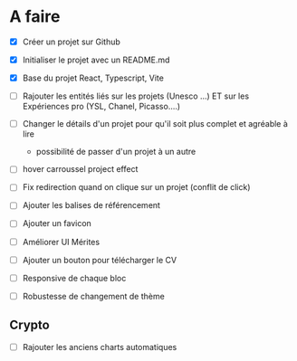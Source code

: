 # A faire 
- [x] Créer un projet sur Github
- [x] Initialiser le projet avec un README.md
- [x] Base du projet React, Typescript, Vite
- [ ] Rajouter les entités liés sur les projets (Unesco ...) ET sur les Expériences pro (YSL, Chanel, Picasso....)
- [ ] Changer le détails d'un projet pour qu'il soit plus complet et agréable à lire
   - possibilité de passer d'un projet à un autre
- [ ] hover carroussel project effect
- [ ] Fix redirection quand on clique sur un projet (conflit de click)
- [ ] Ajouter les balises de référencement
- [ ] Ajouter un favicon
- [ ] Améliorer UI Mérites
- [ ] Ajouter un bouton pour télécharger le CV
- [ ] Responsive de chaque bloc
- [ ] Robustesse de changement de thème


## Crypto
- [ ] Rajouter les anciens charts automatiques 
